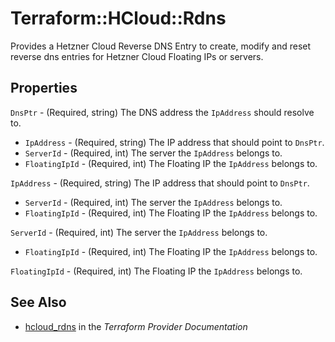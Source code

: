 # Terraform::HCloud::Rdns

Provides a Hetzner Cloud Reverse DNS Entry to create, modify and reset reverse dns entries for Hetzner Cloud Floating IPs or servers.

## Properties

`DnsPtr` - (Required, string) The DNS address the `IpAddress` should resolve to.
- `IpAddress` - (Required, string) The IP address that should point to `DnsPtr`.
- `ServerId` - (Required, int) The server the `IpAddress` belongs to.
- `FloatingIpId` - (Required, int) The Floating IP the `IpAddress` belongs to.

`IpAddress` - (Required, string) The IP address that should point to `DnsPtr`.
- `ServerId` - (Required, int) The server the `IpAddress` belongs to.
- `FloatingIpId` - (Required, int) The Floating IP the `IpAddress` belongs to.

`ServerId` - (Required, int) The server the `IpAddress` belongs to.
- `FloatingIpId` - (Required, int) The Floating IP the `IpAddress` belongs to.

`FloatingIpId` - (Required, int) The Floating IP the `IpAddress` belongs to.


## See Also

* [hcloud_rdns](https://www.terraform.io/docs/providers/hcloud/r/rdns.html) in the _Terraform Provider Documentation_